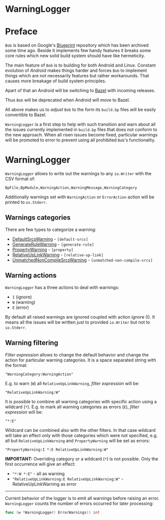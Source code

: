 # WarningLogger

# Preface

`Bob` is based on Google's [Blueprint](https://github.com/google/blueprint)
repository which has been archived some time ago.
Beside it implements few handy features it breaks some core rules
which new solid build system should have like hermeticity.

The main feature of `Bob` is to building for both Android and Linux.
Constant evolution of _Android_ makes things harder and forces `Bob`
to implement things which are not necessarily features but rather
workarounds. That causes more breakage of build system principles.

Apart of that an Android will be switching to
[Bazel](https://bazel.build) with incoming releases.

Thus `Bob` will be deprecated when Android will move to Bazel.

All above makes us to _adjust_ `Bob` to the form its `build.bp` files
will be easily convertible to Bazel.

`WarningLogger` is a first step to help with such transition and warn
about all the issues currently implemented in `build.bp` files that does
not conform to the new approach.
When all risen issues become fixed, particular warnings will be
promoted to error to prevent using all prohibited `Bob`'s functionality.

# WarningLogger

`WarningLogger` allows to write out the warnings to any `io.Writer`
with the CSV format of:

```
BpFile,BpModule,WarningAction,WarningMessage,WarningCategory
```

Additionally warnings set with `WarningAction` or `ErrorAction`
action will be printed to `os.Stderr`.

## Warnings categories

There are few types to categorize a warning:

- [DefaultSrcsWarning](default-srcs.md) - `[default-srcs]`
- [GenerateRuleWarning](generate-rule.md) - `[generate-rule]`
- [PropertyWarning](property.md) - `[property]`
- [RelativeUpLinkWarning](relative-up-link.md) - `[relative-up-link]`
- [UnmatchedNonCompileSrcsWarning](unmatched-non-compile-srcs.md) - `[unmatched-non-compile-srcs]`

## Warning actions

`WarningLogger` has a three actions to deal with warnings:

- `I` (ignore)
- `W` (warning)
- `E` (error)

By default all raised warnings are ignored coupled with action ignore (I).
It means all the issues will be written just to provided `io.Writer`
but not to `io.Stderr`.

## Warning filtering

_Filter expression_ allows to change the default behavior and change
the action for particular warning categories. It is a space separated
string with the format:

```
"WarningCategory:WarningAction"
```

E.g. to warn (`W`) all `RelativeUpLinkWarning`, _filter expression_ will be:

```
"RelativeUpLinkWarning:W"
```

It is possible to combine all warning categories with specific action using
a wildcard (`*`). E.g. to mark all warning categories as errors (`E`),
_filter expression_ will be:

```
"*:E"
```

Wildcard can be combined also with the other filters. In that case wildcard
will take an effect only with those categories which were not specified, e.g.
all but `RelativeUpLinkWarning` and `PropertyWarning` will be set as errors:

```
"PropertyWarning:I *:E RelativeUpLinkWarning:W"
```

**IMPORTANT:** Overriding category or a wildcard (`*`) is not possible.
Only the first occurrence will give an effect:

- `"*:W *:E"` - all as warning
- `"RelativeUpLinkWarning:E RelativeUpLinkWarning:W"` - RelativeUpLinkWarning as error

---

Current behavior of the logger is to emit all warnings before raising
an error. `WarningLogger` counts the number of errors occurred for
later processing:

```go
func (w *WarningLogger) ErrorWarnings() int
```
